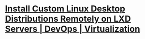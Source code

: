 # **[Install Custom Linux Desktop Distributions Remotely on LXD Servers | DevOps | Virtualization](https://m.youtube.com/watch?v=dfh_9aGQ9rE)**
